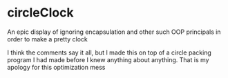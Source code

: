 # circleClock
An epic display of ignoring encapsulation and other such OOP principals in order to make a pretty clock

I think the comments say it all, but I made this on top of a circle packing program I had made before I knew anything about anything. That is my apology for this optimization mess
